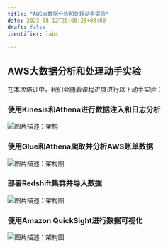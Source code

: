 ```yaml
---
title: "AWS大数据分析和处理动手实验"
date: 2023-08-12T20:08:25+08:00
draft: false
identifier: labs
    
---
```

## AWS大数据分析和处理动手实验

在本次培训中，我们会随着课程进度进行以下动手实验：

### 使用Kinesis和Athena进行数据注入和日志分析

![图片描述：架构](/lab2-1-architecture.png)

### 使用Glue和Athena爬取并分析AWS账单数据

![图片描述：架构图](/billing-data-analystics-architecture.png)

### 部署Redshift集群并导入数据

![图片描述：架构图](/LabRedshift.jpg)

### 使用Amazon QuickSight进行数据可视化

![图片描述：架构图](/quicksight.png)
